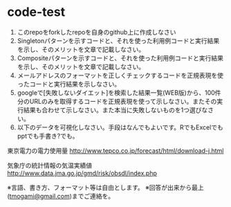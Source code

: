 code-test
=========

1. このrepoをforkしたrepoを自身のgithub上に作成しなさい
1. Singletonパターンを示すコードと、それを使った利用例コードと実行結果を示し、そのメリットを文章で記載しなさい。
1. Compositeパターンを示すコードと、それを使った利用例コードと実行結果を示し、そのメリットを文章で記載しなさい。
1. メールアドレスのフォーマットを正しくチェックするコードを正規表現を使ったコードと実行結果を示しなさい。
1. googleで[失敗しないダイエット]を検索した結果一覧(WEB版)から、100件分のURLのみを取得するコードを正規表現を使って示しなさい。またその実行結果も合わせて示しなさい。また本当に失敗しないものを1つ選びなさい。
1. 以下のデータを可視化しなさい。手段はなんでもよいです。RでもExcelでもpptでも手書き?でも。

 東京電力の電力使用量
 http://www.tepco.co.jp/forecast/html/download-j.html
 
 気象庁の統計情報の気温実績値
 http://www.data.jma.go.jp/gmd/risk/obsdl/index.php

※言語、書き方、フォーマット等は自由とします。
※回答が出来から最上(tmogami@gmail.com)までご連絡を。


